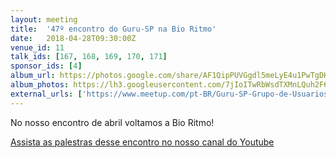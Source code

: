 ```yaml
---
layout: meeting
title:  '47º encontro do Guru-SP na Bio Ritmo'
date:   2018-04-28T09:30:00Z
venue_id: 11
talk_ids: [167, 168, 169, 170, 171]
sponsor_ids: [4]
album_url: https://photos.google.com/share/AF1QipPUVGgdl5meLyE4u1PwTgDHGIfqH-rFiZfD55M4NdY7q7fh9NcA-Ypm7g2FZ1IyaA?key=bnVVdUNSQTBlSHZDdFBrRG5sVHhQSXBpOVdCcEZn
album_photos: https://lh3.googleusercontent.com/7jIoITwRbWsdTXMnLQuh2F6yET9ji7Ff_Vf9Ts1-qSiD0Q4hmWZ55RPisRyc8DkPkCGOKmVRWEAcCVK-IDMV-sgxRe3fWefea1-bUp9ANyiTxa55Yztxx2uo2PzklDxMVPGTSCjessQZJ-iXoCY4KfJ1-D_22o84M4Lii1pbvGKnW0gC8UlZFocVl4o5SUhf_mMhrjHRohKGHXHvf5G9THOzhU5R_Z4quy6OtZnieX-i67I76OVTVikVi-5d78tY3cjwSBHotYT2952LlscanLyXdiixnGG9GmeLNusWjXC-ZAPBb085Es0C5dq1tNq9FpGsDWycF6HlQNUYWS16dNWn3DixANsGxaHhQHzpzxgywUJ7vn6l-UNzaPaBe1qMvuLapxGm4zUz_5npq1IyWLNTcuqPausroz9fnsY8QD6p3KkthieTbeYqLPfhJDCGvgxrxWSqgu7rP8-JCnzJjl4BI33Z3iTh5O3zASvfV1QSjdEhl4rh6Oy0b2t3txjL-RBBCwL5iH5W8epbpI0Pk8a2NvUffYaY0EhAkterZR3RXWngXo5PFUh_mFuZM7O_DZmyhHrr-cdPYqanYjIU_xSZfBBfTLHQzZky5Svdfzc1hPWmmHmghRz1dFJXTOV3d74oXJHbLcw741V-c-2PmlW_7ak7f1eg-HjrlUkyVkIGR-td3t77P0rG
external_urls: ['https://www.meetup.com/pt-BR/Guru-SP-Grupo-de-Usuarios-Ruby-de-Sao-Paulo/events/249918824/']
---
```


No nosso encontro de abril voltamos a Bio Ritmo!

[Assista as palestras desse encontro no nosso canal do Youtube](https://www.youtube.com/playlist?list=PL5KmpU-nEj8YHtaI1ixLJMKqiiWmZ9AIh)




